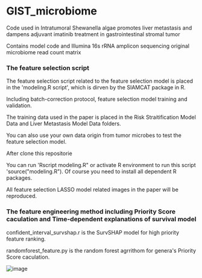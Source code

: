 # GIST_microbiome
Code used in Intratumoral Shewanella algae promotes liver metastasis and dampens adjuvant imatinib treatment in gastrointestinal stromal tumor
 
 Contains model code and Illumina 16s rRNA amplicon sequencing original microbiome read count matrix

 ### The feature selection script
 
  The feature selection script related to the feature selection model is placed in the 'modeling.R script', which is dirven by the SIAMCAT package in R.
 
  Including batch-correction protocol, feature selection model training and validation. 
  
  The training data used in the paper is placed in the Risk Straitification Model Data and Liver Metastasis Model Data folders. 
  
  You can also use your own data origin from tumor microbes to test the feature selection model.
  
  After clone this repositorie

  You can run 'Rscript modeling.R" or activate R environment to run this script 'source("modeling.R").
  Of course you need to install all dependent R packages.

  All feature selection LASSO model related images in the paper will be reproduced.

### The feature engineering method including Priority Score caculation and Time-dependent explanations of survival model

 confident_interval_survshap.r is the SurvSHAP model for high priority feature ranking.

 randomforest_feature.py is the random forest agrrithom for genera's Priority Score caculation.

  
![image](https://github.com/GIST-microbiome/GIST.github/assets/143196047/43130b82-62bf-414a-b295-90ee1e3ce1d8)
